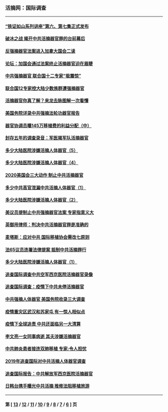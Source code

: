 ### 活摘网：国际调查
---
#### [“铁证如山系列讲座”第六、第七集正式发布](../../pages/nf5947/n13106287.md?08240430) 
#### [破冰之战 揭开中共活摘器官罪的台前幕后](../../pages/nf5947/n13082457.md?08240430) 
#### [反强摘器官法案进入加拿大国会二读](../../pages/nf5947/n13033450.md?08240430) 
#### [论坛：加国会通过法案终止活摘器官迫在眉睫](../../pages/nf5947/n13029839.md?08240430) 
#### [中共强摘器官 联合国十二专家“极震惊”](../../pages/nf5947/n13024313.md?08240430) 
#### [联合国12专家控大陆少数族群遭强摘器官](../../pages/nf5947/n13023877.md?08240430) 
#### [活摘器官你真了解？来龙去脉图解一次看懂](../../pages/nf5947/n13013820.md?08240430) 
#### [美国务院详录中共强摘法轮功器官报告](../../pages/nf5947/n12944519.md?08240430) 
#### [器官协调员曝145万移植费的利益分配（中）](../../pages/nf5947/n12894547.md?08240430) 
#### [封存五年的调查录音：军医揭军队活摘器官](../../pages/nf5947/n12798692.md?08240430) 
#### [多少大陆医院涉嫌活摘人体器官（5）](../../pages/nf5947/n12768383.md?08240430) 
#### [多少大陆医院涉嫌活摘人体器官（4）](../../pages/nf5947/n12664434.md?08240430) 
#### [2020美国会三大动作 制止中共活摘器官](../../pages/nf5947/n12682004.md?08240430) 
#### [多少中共高官泄漏中共活摘人体器官（1）](../../pages/nf5947/n12671234.md?08240430) 
#### [多少大陆医院涉嫌活摘人体器官（2）](../../pages/nf5947/n12655589.md?08240430) 
#### [美议员提制止中共强摘器官法案 专家指意义大](../../pages/nf5947/n12630561.md?08240430) 
#### [英御用律师：判决中共活摘器官罪是准确的](../../pages/nf5947/n12580740.md?08240430) 
#### [麦塔斯：应对中共 国际移植协会需改七原则](../../pages/nf5947/n12514711.md?08240430) 
#### [法65议员连署法律提案 抵制中共活摘罪行](../../pages/nf5947/n12437047.md?08240430) 
#### [多少大陆医院涉嫌活摘人体器官（1）](../../pages/nf5947/n12414284.md?08240430) 
#### [追查国际调查中共空军西京医院活摘器官录像](../../pages/nf5947/n12348837.md?08240430) 
#### [追查国际调查：疫情下中共未停活摘器官](../../pages/nf5947/n12273415.md?08240430) 
#### [中共强摘人体器官 美国务院收录三大调查](../../pages/nf5947/n12181488.md?08240430) 
#### [疫情重灾区武汉和苏家屯 有一惊人相似点](../../pages/nf5947/n12150824.md?08240430) 
#### [疫情下全球追责 中共还面临另一大清算](../../pages/nf5947/n12070397.md?08240430) 
#### [李文亮一女同事病逝 其夫涉嫌活摘器官](../../pages/nf5947/n11957882.md?08240430) 
#### [中共肺炎患者接连双肺移植 专家:令人担忧](../../pages/nf5947/n11945516.md?08240430) 
#### [2019年追查国际对中共活摘人体器官调查](../../pages/nf5947/n11917733.md?08240430) 
#### [追查国际报告：中共解放军西京医院活摘器官](../../pages/nf5947/n11838359.md?08240430) 
#### [日韩台携手曝光中共活摘 推修法阻移植旅游](../../pages/nf5947/n11712046.md?08240430) 

---
#### 第 [ [13](./13.md?08240430) / [12](./12.md?08240430) / [11](./11.md?08240430) / [10](./10.md?08240430) / [9](./9.md?08240430) / [8](./8.md?08240430) / [7](./7.md?08240430) / [6](./6.md?08240430) ] 页
